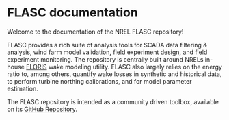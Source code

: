 
# FLASC documentation


Welcome to the documentation of the NREL FLASC repository!

FLASC provides a rich suite of analysis tools for SCADA data filtering & 
analysis, wind farm model validation, field experiment design, and field 
experiment monitoring. The repository is centrally built around NRELs
in-house [FLORIS](https://github.com/NREL/floris/discussions/)
 wake modeling utility.
FLASC also largely relies on the energy ratio to, among others, quantify wake
losses in synthetic and historical data, to perform turbine northing
calibrations, and for model parameter estimation.

The FLASC repository is intended as a community driven toolbox, available on
its [GitHub Repository](https://github.com/NREL/flasc).